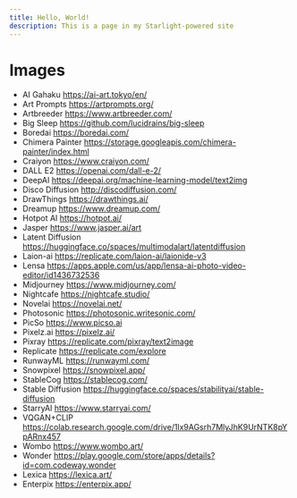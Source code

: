 ```yaml
---
title: Hello, World!
description: This is a page in my Starlight-powered site
---
```


# Images

- AI Gahaku <https://ai-art.tokyo/en/>
- Art Prompts <https://artprompts.org/>
- Artbreeder <https://www.artbreeder.com/>
- Big Sleep <https://github.com/lucidrains/big-sleep>
- Boredai <https://boredai.com/>
- Chimera Painter <https://storage.googleapis.com/chimera-painter/index.html>
- Craiyon <https://www.craiyon.com/>
- DALL E2 <https://openai.com/dall-e-2/>
- DeepAI <https://deepai.org/machine-learning-model/text2img>
- Disco Diffusion <http://discodiffusion.com/>
- DrawThings <https://drawthings.ai/>
- Dreamup <https://www.dreamup.com/>
- Hotpot AI <https://hotpot.ai/>
- Jasper <https://www.jasper.ai/art>
- Latent Diffusion <https://huggingface.co/spaces/multimodalart/latentdiffusion>
- Laion-ai <https://replicate.com/laion-ai/laionide-v3>
- Lensa <https://apps.apple.com/us/app/lensa-ai-photo-video-editor/id1436732536>
- Midjourney <https://www.midjourney.com/>
- Nightcafe <https://nightcafe.studio/>
- Novelai <https://novelai.net/>
- Photosonic <https://photosonic.writesonic.com/>
- PicSo <https://www.picso.ai>
- Pixelz.ai <https://pixelz.ai/>
- Pixray <https://replicate.com/pixray/text2image>
- Replicate <https://replicate.com/explore>
- RunwayML <https://runwayml.com/>
- Snowpixel <https://snowpixel.app/>
- StableCog <https://stablecog.com/>
- Stable Diffusion <https://huggingface.co/spaces/stabilityai/stable-diffusion>
- StarryAI <https://www.starryai.com/>
- VQGAN+CLIP <https://colab.research.google.com/drive/1lx9AGsrh7MlyJhK9UrNTK8pYpARnx457>
- Wombo <https://www.wombo.art/>
- Wonder <https://play.google.com/store/apps/details?id=com.codeway.wonder>
- Lexica <https://lexica.art/>
- Enterpix <https://enterpix.app/>
